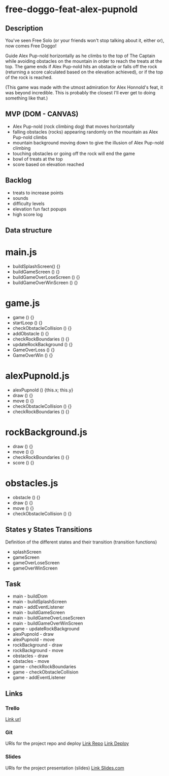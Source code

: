 # free-doggo-feat-alex-pupnold

## Description

You've seen Free Solo (or your friends won't stop talking about it, either or), now comes Free Doggo!

Guide Alex Pup-nold horizontally as he climbs to the top of The Captain while avoiding obstacles on the mountain in order to reach the treats at the top. The game ends if Alex Pup-nold hits an obstacle or falls off the rock (returning a score calculated based on the elevation achieved), or if the top of the rock is reached.

(This game was made with the utmost admiration for Alex Honnold's feat, it was beyond incredible. This is probably the closest I'll ever get to doing something like that.)

## MVP (DOM - CANVAS)

- Alex Pup-nold (rock climbing dog) that moves horizontally
- falling obstacles (rocks) appearing randomly on the mountain as Alex Pup-nold climbs
- mountain background moving down to give the illusion of Alex Pup-nold climbing
- touching obstacles or going off the rock will end the game
- bowl of treats at the top
- score based on elevation reached

## Backlog

- treats to increase points
- sounds
- difficulty levels
- elevation fun fact popups
- high score log

## Data structure

# main.js

- buildSplashScreen() {}
- buildGameScreen () {}
- buildGameOverLoseScreen () {}
- buildGameOverWinScreen () {}

# game.js

- game () {}
- startLoop () {}
- checkObstacleCollision () {}
- addObstacle () {}
- checkRockBoundaries () {}
- updateRockBackground () {}
- GameOverLoss () {}
- GameOverWin () {}

# alexPupnold.js

- alexPupnold () {this.x; this.y}
- draw () {}
- move () {}
- checkObstacleCollision () {}
- checkRockBoundaries () {}

# rockBackground.js

- draw () {}
- move () {}
- checkRockBoundaries () {}
- score () {}

# obstacles.js

- obstacle () {}
- draw () {}
- move () {}
- checkObstacleCollision () {}

## States y States Transitions

Definition of the different states and their transition (transition functions)

- splashScreen
- gameScreen
- gameOverLoseScreen
- gameOverWinScreen

## Task

- main - buildDom
- main - buildSplashScreen
- main - addEventListener
- main - buildGameScreen
- main - buildGameOverLoseScreen
- main - buildGameOverWinScreen
- game - updateRockBackground
- alexPupnold - draw
- alexPupnold - move
- rockBackground - draw
- rockBackground - move
- obstacles - draw
- obstacles - move
- game - checkRockBoundaries
- game - checkObstacleCollision
- game - addEventListener

## Links

### Trello

[Link url](https://trello.com)

### Git

URls for the project repo and deploy
[Link Repo](http://github.com)
[Link Deploy](http://github.com)

### Slides

URls for the project presentation (slides)
[Link Slides.com](http://slides.com)
